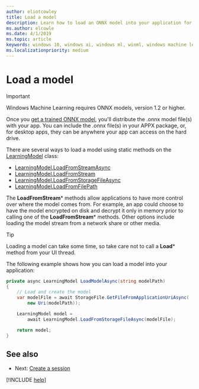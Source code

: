 ```yaml
---
author: eliotcowley
title: Load a model
description: Learn how to load an ONNX model into your application for Windows Machine Learning to use.
ms.author: elcowle
ms.date: 4/1/2019
ms.topic: article
keywords: windows 10, windows ai, windows ml, winml, windows machine learning
ms.localizationpriority: medium
---
```


# Load a model

> [!IMPORTANT]
> Windows Machine Learning requires ONNX models, version 1.2 or higher.

Once you [get a trained ONNX model](get-onnx-model.md), you'll distribute the .onnx model file(s) with your app. You can include the .onnx file(s) in your APPX package, or, for desktop apps, they can be anywhere your app can access on the hard drive.

There are several ways to load a model using static methods on the [LearningModel](https://docs.microsoft.com/uwp/api/windows.ai.machinelearning.learningmodel) class:

* [LearningModel.LoadFromStreamAsync](https://docs.microsoft.com/uwp/api/windows.ai.machinelearning.learningmodel.loadfromstreamasync)
* [LearningModel.LoadFromStream](https://docs.microsoft.com/uwp/api/windows.ai.machinelearning.learningmodel.loadfromstream)
* [LearningModel.LoadFromStorageFileAsync](https://docs.microsoft.com/uwp/api/windows.ai.machinelearning.learningmodel.loadfromstoragefileasync)
* [LearningModel.LoadFromFilePath](https://docs.microsoft.com/uwp/api/windows.ai.machinelearning.learningmodel.loadfromfilepath)

The **LoadFromStream*** methods allow applications to have more control over where the model comes from. For example, an app could choose to have the model encrypted on disk and decrypt it only in memory prior to calling one of the **LoadFromStream*** methods. Other options include loading the model stream from a network share or other media.

> [!TIP]
> Loading a model can take some time, so take care not to call a **Load*** method from your UI thread.

The following example shows how you can load a model into your application:

```cs
private async LearningModel LoadModelAsync(string modelPath)
{
    // Load and create the model 
    var modelFile = await StorageFile.GetFileFromApplicationUriAsync(
        new Uri(modelPath));

    LearningModel model = 
        await LearningModel.LoadFromStorageFileAsync(modelFile);

    return model;
}
```

## See also

* Next: [Create a session](create-a-session.md)

[!INCLUDE [help](../includes/get-help.md)]
